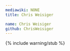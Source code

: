 ```yaml
---
mediawiki: NONE
title: Chris Weisiger

name: Chris Weisiger
github: ChrisWeisiger
---
```


{% include warning/stub %}
